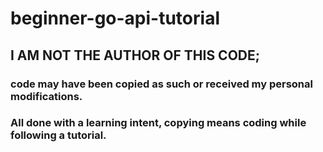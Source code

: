 # beginner-go-api-tutorial

## I AM NOT THE AUTHOR OF THIS CODE; 
### code may have been copied as such or received my personal modifications.
### All done with a learning intent, copying means coding while following a tutorial.
